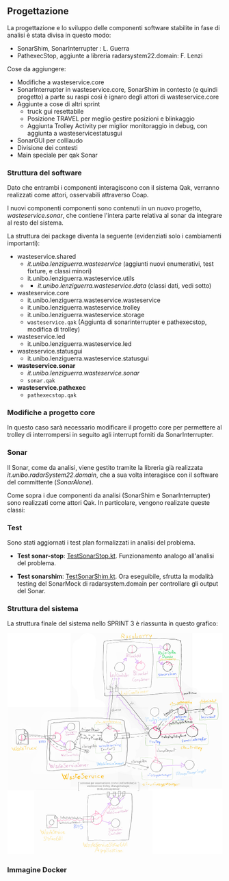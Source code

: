 ## Progettazione

La progettazione e lo sviluppo delle componenti software stabilite in fase di analisi è stata divisa in questo modo:

- SonarShim, SonarInterrupter : L. Guerra
- PathexecStop, aggiunte a libreria radarsystem22.domain: F. Lenzi


Cose da aggiungere: 
- Modifiche a wasteservice.core
- SonarInterrupter in wasteservice.core, SonarShim in contesto (e quindi progetto) a parte su raspi così è ignaro degli attori di wasteservice.core
- Aggiunte a cose di altri sprint
    - truck gui resettabile
    - Posizione TRAVEL per meglio gestire posizioni e blinkaggio
    - Aggiunta Trolley Activity per miglior monitoraggio in debug, con aggiunta a wasteservicestatusgui
- SonarGUI per colllaudo
- Divisione dei contesti
- Main speciale per qak Sonar


### Struttura del software

Dato che entrambi i componenti interagiscono con il sistema Qak, verranno
realizzati come attori, osservabili attraverso Coap.

I nuovi componenti componenti sono contenuti in un nuovo progetto, *wasteservice.sonar*, che contiene l'intera parte relativa al sonar da integrare al resto del sistema.

La struttura dei package diventa la seguente (evidenziati solo i cambiamenti importanti):

- wasteservice.shared
    - *it.unibo.lenziguerra.wasteservice* (aggiunti nuovi enumerativi, test fixture, e classi minori)
    - it.unibo.lenziguerra.wasteservice.utils
    - + *it.unibo.lenziguerra.wasteservice.data* (classi dati, vedi sotto)
- wasteservice.core
    - it.unibo.lenziguerra.wasteservice.wasteservice
    - it.unibo.lenziguerra.wasteservice.trolley
    - it.unibo.lenziguerra.wasteservice.storage
    - `wasteservice.qak` (Aggiunta di sonarinterrupter e pathexecstop, modifica di trolley)
- wasteservice.led
    - it.unibo.lenziguerra.wasteservice.led
- wasteservice.statusgui
    - it.unibo.lenziguerra.wasteservice.statusgui
- **wasteservice.sonar**
    - *it.unibo.lenziguerra.wasteservice.sonar*
    - `sonar.qak`
- **wasteservice.pathexec**
    - `pathexecstop.qak`

### Modifiche a progetto core

In questo caso sarà necessario modificare il progetto core per permettere al
trolley di interrompersi in seguito agli interrupt forniti da SonarInterrupter.

### Sonar

Il Sonar, come da analisi, viene gestito tramite la libreria già realizzata *it.unibo.radarSystem22.domain*, che a sua volta interagisce con il software del committente (*SonarAlone*).

Come sopra i due componenti da analisi (SonarShim e SonarInterrupter) sono realizzati come attori Qak. In particolare, vengono realizate queste classi:

### Test

Sono stati aggiornati i test plan formalizzati in analisi del problema.

- **Test sonar-stop**: [TestSonarStop.kt](../wasteservice.core/test/it/unibo/lenziguerra/wasteservice/TestSonarStop.kt). Funzionamento analogo all'analisi del problema.

- **Test sonarshim**: [TestSonarShim.kt](../wasteservice.sonar/test/it/unibo/lenziguerra/wasteservice/sonar/TestSonarShim.kt). Ora eseguibile, sfrutta la modalità testing del SonarMock di radarsystem.domain per controllare gli output del Sonar.


### Struttura del sistema

La struttura finale del sistema nello SPRINT 3 è riassunta in questo grafico: 

![modello architettura progetto](img/architettura3_progetto.jpg)

### Immagine Docker

<!-- Vengono forniti i file docker-compose elencati in seguito. Ci si può connettere alla porta 8080 per aprire l'interfaccia per i WasteTruck usata per inviare richieste, alla porta 8090 per visualizzare l'ambiente virtuale del robot, e alla porta 8095 per visualizzare WasteServiceStatusGUI. -->

<!-- - [wasteservice3.yaml](../wasteservice2_withledmock.yaml): esegue tutto il sistema in locale, usando un mock per il Led che stampa lo stato attuale su standard output. -->

<!-- - [wasteservice2\_noled.yaml](../wasteservice2_noled.yaml): esegue il sistema senza la parte di wasteservice.led; essa va eseguita fuori da Docker sul Raspberry Pi, il quale IP va configurato dentro a questo file yaml nel campo **wasteservice.led** sotto **extra_hosts** del servizio **wasteservice.statusgui**. Per trasferire facilmente i file di distribuzione al Raspberry Pi viene fornito lo script [scpDistrToRasp.sh](../wasteservice.led/scpDistrToRasp.sh), dove occorre configurare l'hostname/IP del raspberry al posto di `raspi` nei vari comandi. -->

